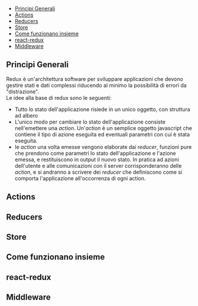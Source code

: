 - [Principi Generali](#principi)
- [Actions](#actions)
- [Reducers](#reducers)
- [Store](#store)
- [Come funzionano insieme](#recap)
- [react-redux](#reactredux)
- [Middleware](#middleware)
## <a name="principi"></a>Principi Generali
Redux è un'architettura software per sviluppare applicazioni che devono gestire stati e dati complessi riducendo al minimo la possibilità di errori da "distrazione".  
Le idee alla base di redux sono le seguenti:
- Tutto lo stato dell'applicazione risiede in un unico oggetto, con struttura ad albero
- L'unico modo per cambiare lo stato dell'applicazione consiste nell'emettere una *action*. Un'*action* è un semplice oggetto javascript che contiene il tipo di azione eseguita ed eventuali parametri con cui è stata eseguita.
- le *action* una volta emesse vengono elaborate dai *reducer*, funzioni pure che prendono come parametri lo stato dell'applicazione e l'azione emessa, e restituiscono in output il nuovo stato.
In pratica ad azioni dell'utente e alle comunicazioni con il server corrisponderanno delle *action*, e si andranno a scrivere dei *reducer* che definiscono come si comporta l'applicazione all'occorrenza di ogni action.

## <a name="actions"></a>Actions
## <a name="reducers"></a>Reducers
## <a name="store"></a>Store
## <a name="recap"></a>Come funzionano insieme
## <a name="reactredux"></a>react-redux
## <a name="middleware"></a>Middleware
